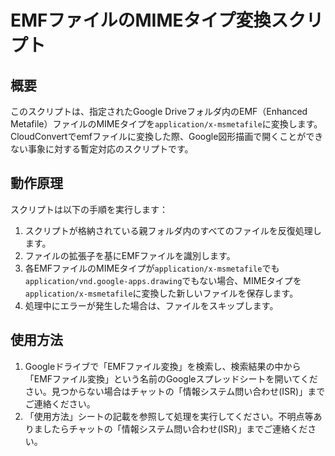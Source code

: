 # EMFファイルのMIMEタイプ変換スクリプト

## 概要

このスクリプトは、指定されたGoogle Driveフォルダ内のEMF（Enhanced Metafile）ファイルのMIMEタイプを`application/x-msmetafile`に変換します。  
CloudConvertでemfファイルに変換した際、Google図形描画で開くことができない事象に対する暫定対応のスクリプトです。

## 動作原理

スクリプトは以下の手順を実行します：

1. スクリプトが格納されている親フォルダ内のすべてのファイルを反復処理します。
1. ファイルの拡張子を基にEMFファイルを識別します。
1. 各EMFファイルのMIMEタイプが`application/x-msmetafile`でも`application/vnd.google-apps.drawing`でもない場合、MIMEタイプを`application/x-msmetafile`に変換した新しいファイルを保存します。
1. 処理中にエラーが発生した場合は、ファイルをスキップします。

## 使用方法

1. Googleドライブで「EMFファイル変換」を検索し、検索結果の中から「EMFファイル変換」という名前のGoogleスプレッドシートを開いてください。見つからない場合はチャットの「情報システム問い合わせ(ISR)」までご連絡ください。
1. 「使用方法」シートの記載を参照して処理を実行してください。不明点等ありましたらチャットの「情報システム問い合わせ(ISR)」までご連絡ください。

